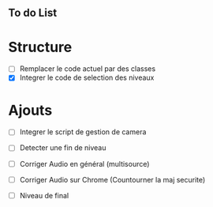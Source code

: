 ## To do List

# Structure 
- [ ] Remplacer le code actuel par des classes
- [x] Integrer le code de selection des niveaux

# Ajouts 
- [ ] Integrer le script de gestion de camera
- [ ] Detecter une fin de niveau
- [ ] Corriger Audio en général (multisource)
- [ ] Corriger Audio sur Chrome (Countourner la maj securite)
- [ ] Niveau de final



